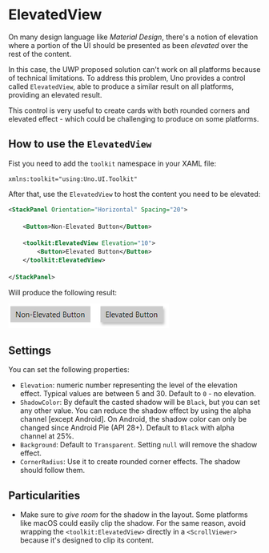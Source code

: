 # ElevatedView
On many design language like _Material Design_, there's a notion of elevation where a portion of the UI should be presented as been _elevated_ over the rest of the content.

In this case, the UWP proposed solution can't work on all platforms because of technical limitations. To address this problem, Uno provides a control called `ElevatedView`, able to produce a similar result on all platforms, providing an elevated result.

This control is very useful to create cards with both rounded corners and elevated effect - which could be challenging to produce on some platforms.

## How to use the `ElevatedView`

Fist you need to add the `toolkit` namespace in your XAML file:

```
xmlns:toolkit="using:Uno.UI.Toolkit"
```

After that, use the `ElevatedView` to host the content you need to be elevated:
``` xml
<StackPanel Orientation="Horizontal" Spacing="20">

	<Button>Non-Elevated Button</Button>

	<toolkit:ElevatedView Elevation="10">
		<Button>Elevated Button</Button>
	</toolkit:ElevatedView>

</StackPanel>
```

Will produce the following result:

![ElevatedView sample](../Assets/features/elevatedview/elevatedview-sample.png)

## Settings

You can set the following properties:

* `Elevation`: numeric number representing the level of the elevation effect. Typical values are between 5 and 30. Default to `0` - no elevation.
* `ShadowColor`: By default the casted shadow will be `Black`, but you can set any other value. You can reduce the shadow effect by using the alpha channel [except Android]. On Android, the shadow color can only be changed since Android Pie (API 28+). Default to `Black` with alpha channel at 25%.
* `Background`: Default to `Transparent`. Setting `null` will remove the shadow effect.
* `CornerRadius`: Use it to create rounded corner effects. The shadow should follow them.

## Particularities

* Make sure to _give room_ for the shadow in the layout.  Some platforms like macOS could easily clip the shadow. For the same reason, avoid wrapping the `<toolkit:ElevatedView>` directly in a `<ScrollViewer> ` because it's designed to clip its content.



